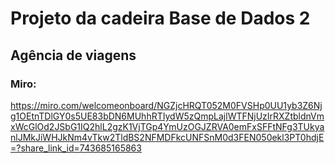 # Projeto da cadeira Base de Dados 2

## Agência de viagens


### Miro: 
https://miro.com/welcomeonboard/NGZjcHRQT052M0FVSHp0UU1yb3Z6Njg1OEtnTDlGY0s5UE83bDN6MUhhRTIydW5zQmpLajlWTFNjUzIrRXZtbldnVmxWcGlOd2JSbG1IQ2hlL2gzK1VjTGp4YmUzOGJZRVA0emFxSFFtNFg3TUkyanlJMkJiWHJkNm4vTkw2TldBS2NFMDFkcUNFSnM0d3FEN050ekl3PT0hdjE=?share_link_id=743685165863
